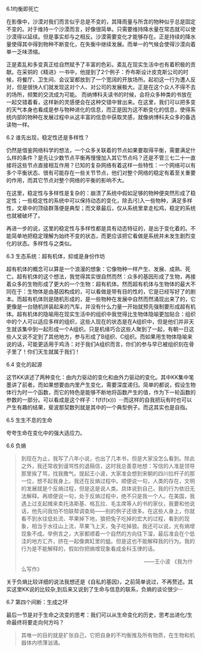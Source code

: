 6.1均衡即死亡

在影像中，沙漠对我们而言似乎总是不变的，其降雨量与所含的物种似乎总是固定不变的。对于维持一个沙漠而言，好像很简单。只需要维持降水量在常态就可以使沙漠得以延续。但是事实却与之相反。沙漠需要变化才能够存在。正是持续的降水量使得其中得到物种不断变化，在失衡中继续发展。而单一的气候会使得沙漠向着单一乏味溃缩。

正是紊乱和多变真正给自然赋予了丰富的色彩。紊乱在现实生活中也有着积极的贡献。在采铜的《精进》一书中，他提到了2个例子：乔布斯设计皮克斯公司的时候，将餐厅、卫生间、会议室都放到了一个宽阔的开放场所。起初这一行为遭人反对，但是很快人们就发现这对个人、对公司的发展极大。正是在这个众人不得不去的场所，频繁的交流成为可能。 而纳博科夫读书的时候，会将众多种类的书放在一起交错着看，这样新的灵感便会在这种交错中冒出来。在这里，我们可以把多变的天气本身也看成是参与物种进化的信息，而正是因为这不断变化的信息，使得系统内部的物种在发展过程中从这丰富的信息中获取灵感，就像纳博科夫众多的备选读物一样。

6.2 谁先出现，稳定性还是多样性？

仍然是借鉴网络科学的想法，一个众多关联着的节点如果要取得平衡，需要满足什么样的条件？是先让少数节点平衡再慢慢加入其它节点吗？还是不管三七二十一直接将这些节点直接相互作用？已知的复杂网络有着这样一些特性：一个网络可以有多个平衡状态、很有可能存在一些关节节点，他们对整个网络的稳定有着至关重要的作用，而其它节点对整个网络的平衡的影响不大。

在这里，稳定性与多样性是复杂的：崩溃了系统中假如足够的物种便突然形成了稳定性；一些稳定性的系统中可以保持动态的变化，除去/引入一些物种，满足多样性，文章中的顶级群落便是典型；而文章最后，仅从系统里拿走松鸡，稳定的系统也就被破坏了。

再进一步的说，这里的稳定性与多样性都是具有动态特征的，是出于变化着的。不能简单地把稳定理解为始终不变的状态，而更应该把它看做是系统并未发生剧烈变化的状态。多样性与之类似。

6.3 生态系统：超有机体，抑或是身份作坊

超有机体的概念可以算是一个浪漫的想象：它像物种一样产生、发展、成熟、死亡。超有机体的这个想法，我觉得其实很自然而然：众多的基因形成了生物，再接着众多的生物形成了更大的一个生物：超有机体。然而超有机体与生物体的最大不同在于：生物体是由基因构成的，可以看做是带有目的性的，它是已经写好了的剧本。而超有机体则是随机形成的，是一些物种在发展中自然而然涌现出来了的，它更像是一台随机拼装起来的汽车，并没有什么力量一开始就预先强制要形成超有机体。超有机体的隐喻用在现实生活中的组织中我觉得比生物体隐喻更加贴合：组织中的个人可以适应多样的组织，这些人现在的状态是在A组织中，但是他们并非天生就该集中到一起形成一个A组织。只是机缘巧合这些人聚到了一起，有朝一日这些人又说不定到了其他地方，参与形成了B组织、C组织。而如果用生物体隐喻来说的话，可能更适用于鸡汤：对于我们A组织而言，你们的参与早已被组织刻在骨子里了！你们天生就属于我们！

6.4 变化的起源

这节KK讲述了两种变化：由内力驱动的变化和由外力驱动的变化。其中KK集中笔墨讲了前者。而如果想要由内里产生变化，需要深度递归。简单的都说，假设生物体行为时一个函数，而它的特色是能够不断地将函数产生的值，作为下一轮函数的参数的一部分。可以看成是这个样子：f\(f\(f\(x\)\)\)  ···而这样的自我把玩有时也可以产生有趣的结果，斐波那契数列就是其中的一个典型例子。而这其实也是自指。

6.5 生生不息的生命

夸夸生命在变化中的强大适应力。

6.6 负熵

> 到现在为止，我写了八年小说，也出了几本书，但是大家没怎么看到。除此之外，我还常收到谩骂性的退稿信，这时我总善意地想：写信的人准是领导那里挨了骂，找我撒气。提起王小波，大家准会想到宋朝的四川拉杆子的那一位，想不起我身上。我还在反熵过程中。顺便说一句，人类的存在，文明的发展就是个反熵过程，但是这是说人类。具体说到自己，我的行为依旧无法解释。再顺便说一句，处于反熵过程中，绝不只是我一个人。在美国，我遇上过支起摊来卖托洛斯基、格瓦拉、毛主席等人的书的家伙，我要和他说话，他先问我怕不怕联帮调查局——别的例子还很多。在这些人身上，你就看不到水往低处流、苹果掉下地，狼把兔子吃掉的宏大的过程，看到的现象，相当于水往山上流，苹果飞上天，兔子吃掉狼。我还可以说，光有熵增现象不成。举例言之，大家都顺着一个自然的方向往下溜，最后准会在个低洼的地方汇齐，挤在一起像粪缸里的蛆。但是这也不能解释我的行为。我的行为是不能解释的，假如你把熵增现象看成金科玉律的话。
>
>                                                                                    ——王小波 《我为什么写作》

关于负熵比较详细的说法我想还是《自私的基因》，之前简单说过，不再赘述。其实这里KK说的比较杂,到后来又说到了生命与信息的联系，负熵的谈论很少···

6.7 第四个间断：生成之环

最后一节是对于生命之流变的思考：我们可以从生命变化的历史，思考出进化/生命最终将要走向何方吗？

> 其唯一的目的就是扩张自己，它把自身的不均衡推及所有物质，在生物和机器体内喷薄汹涌。

  


